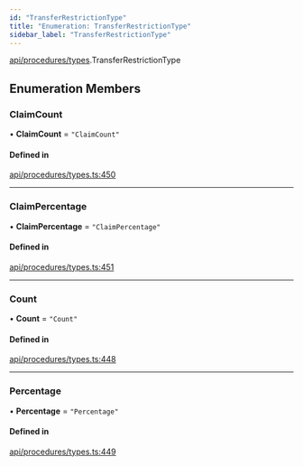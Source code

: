 ```yaml
---
id: "TransferRestrictionType"
title: "Enumeration: TransferRestrictionType"
sidebar_label: "TransferRestrictionType"
---
```


[api/procedures/types](../../../../../modules/API/Procedures/Types/Types.md).TransferRestrictionType

## Enumeration Members

### ClaimCount

• **ClaimCount** = ``"ClaimCount"``

#### Defined in

[api/procedures/types.ts:450](https://github.com/PolymeshAssociation/polymesh-sdk/blob/654b99c8d/src/api/procedures/types.ts#L450)

___

### ClaimPercentage

• **ClaimPercentage** = ``"ClaimPercentage"``

#### Defined in

[api/procedures/types.ts:451](https://github.com/PolymeshAssociation/polymesh-sdk/blob/654b99c8d/src/api/procedures/types.ts#L451)

___

### Count

• **Count** = ``"Count"``

#### Defined in

[api/procedures/types.ts:448](https://github.com/PolymeshAssociation/polymesh-sdk/blob/654b99c8d/src/api/procedures/types.ts#L448)

___

### Percentage

• **Percentage** = ``"Percentage"``

#### Defined in

[api/procedures/types.ts:449](https://github.com/PolymeshAssociation/polymesh-sdk/blob/654b99c8d/src/api/procedures/types.ts#L449)
